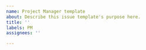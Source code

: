 ```yaml
---
name: Project Manager template
about: Describe this issue template's purpose here.
title: ''
labels: PM
assignees: ''

---
```



